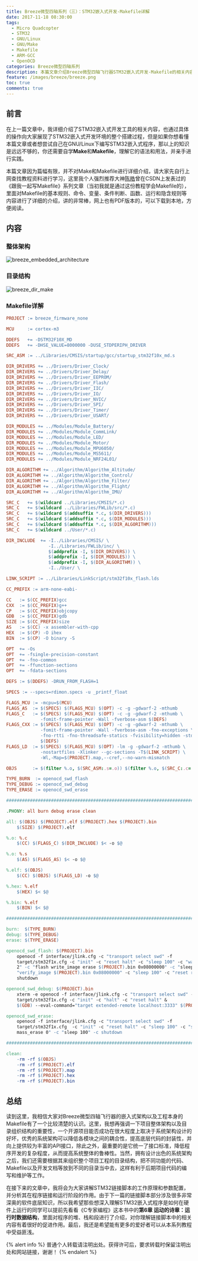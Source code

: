 ```yaml
---
title: Breeze微型四轴系列（三）：STM32嵌入式开发-Makefile详解
date: 2017-11-18 08:30:00
tags:
  - Micro Quadcopter
  - STM32
  - GNU/Linux
  - GNU/Make
  - Makefile
  - ARM-GCC
  - OpenOCD
categories: Breeze微型四轴系列
description: 本篇文章介绍Breeze微型四轴飞行器STM32嵌入式开发-Makefile的相关内容。
feature: /images/breeze/breeze.png
toc: true
comments: true
---
```


## 前言

在上一篇文章中，我详细介绍了STM32嵌入式开发工具的相关内容，也通过具体的操作向大家展现了STM32嵌入式开发环境的整个搭建过程，但是如果你想看懂本篇文章或者想尝试自己在GNU/Linux下编写STM32嵌入式程序，那以上的知识是远远不够的，你还需要自学**Make**和**Makefile**，理解它的语法和用法，并亲手进行实践。

本篇文章因为篇幅有限，并不对Make和Makefile进行详细介绍，请大家先自行上网查找教程资料进行学习，这里我个人强烈推荐大神[陈皓](http://blog.csdn.net/haoel)曾在CSDN上发表过的《跟我一起写Makefile》系列文章（当初我就是通过这份教程学会Makefile的），里面对Makefile的基本规则、命令、变量、条件判断、函数、运行和隐含规则等内容进行了详细的介绍，讲的非常棒，网上也有PDF版本的，可以下载到本地，方便阅读。

<!--more-->

## 内容

### 整体架构

![breeze_embedded_architecture](/images/breeze/embedded/breeze_embedded_architecture.png)

### 目录结构

![breeze_dir_make](/images/breeze/embedded/breeze_dir_make.png)

### Makefile详解

```mk
PROJECT := breeze_firmware_none

MCU     := cortex-m3

DDEFS   += -DSTM32F10X_MD
DDEFS   += -DHSE_VALUE=8000000 -DUSE_STDPERIPH_DRIVER

SRC_ASM := ../Libraries/CMSIS/startup/gcc/startup_stm32f10x_md.s

DIR_DRIVERS += ../Drivers/Driver_Clock/
DIR_DRIVERS += ../Drivers/Driver_Delay/
DIR_DRIVERS += ../Drivers/Driver_EEPROM/
DIR_DRIVERS += ../Drivers/Driver_Flash/
DIR_DRIVERS += ../Drivers/Driver_IIC/
DIR_DRIVERS += ../Drivers/Driver_IO/
DIR_DRIVERS += ../Drivers/Driver_NVIC/
DIR_DRIVERS += ../Drivers/Driver_SPI/
DIR_DRIVERS += ../Drivers/Driver_Timer/
DIR_DRIVERS += ../Drivers/Driver_USART/

DIR_MODULES += ../Modules/Module_Battery/
DIR_MODULES += ../Modules/Module_CommLink/
DIR_MODULES += ../Modules/Module_LED/
DIR_MODULES += ../Modules/Module_Motor/
DIR_MODULES += ../Modules/Module_MPU6050/
DIR_MODULES += ../Modules/Module_MS5611/
DIR_MODULES += ../Modules/Module_NRF24L01/

DIR_ALGORITHM += ../Algorithm/Algorithm_Altitude/
DIR_ALGORITHM += ../Algorithm/Algorithm_Control/
DIR_ALGORITHM += ../Algorithm/Algorithm_Filter/
DIR_ALGORITHM += ../Algorithm/Algorithm_Flight/
DIR_ALGORITHM += ../Algorithm/Algorithm_IMU/

SRC_C   += $(wildcard ../Libraries/CMSIS/*.c)
SRC_C   += $(wildcard ../Libraries/FWLib/src/*.c)
SRC_C   += $(wildcard $(addsuffix *.c, $(DIR_DRIVERS)))
SRC_C   += $(wildcard $(addsuffix *.c, $(DIR_MODULES)))
SRC_C   += $(wildcard $(addsuffix *.c, $(DIR_ALGORITHM)))
SRC_C   += $(wildcard ../User/*.c)

DIR_INCLUDE  += -I../Libraries/CMSIS/ \
                -I../Libraries/FWLib/inc/ \
                $(addprefix -I, $(DIR_DRIVERS)) \
                $(addprefix -I, $(DIR_MODULES)) \
                $(addprefix -I, $(DIR_ALGORITHM)) \
                -I../User/ \

LINK_SCRIPT := ../Libraries/LinkScript/stm32f10x_flash.lds

CC_PREFIX := arm-none-eabi-

CC   := $(CC_PREFIX)gcc
CXX  := $(CC_PREFIX)g++
CP   := $(CC_PREFIX)objcopy
GDB  := $(CC_PREFIX)gdb
SIZE := $(CC_PREFIX)size
AS   := $(CC) -x assembler-with-cpp
HEX  := $(CP) -O ihex
BIN  := $(CP) -O binary -S

OPT  += -Os
OPT  += -fsingle-precision-constant
OPT  += -fno-common
OPT  += -ffunction-sections
OPT  += -fdata-sections

DEFS := $(DDEFS) -DRUN_FROM_FLASH=1

SPECS := --specs=rdimon.specs -u _printf_float

FLAGS_MCU := -mcpu=$(MCU)
FLAGS_AS  := $(SPECS) $(FLAGS_MCU) $(OPT) -c -g -gdwarf-2 -mthumb
FLAGS_C   := $(SPECS) $(FLAGS_MCU) $(OPT) -c -g -gdwarf-2 -mthumb \
             -fomit-frame-pointer -Wall -fverbose-asm $(DEFS)
FLAGS_CXX := $(SPECS) $(FLAGS_MCU) $(OPT) -c -g -gdwarf-2 -mthumb \
             -fomit-frame-pointer -Wall -fverbose-asm -fno-exceptions \
             -fno-rtti -fno-threadsafe-statics -fvisibility=hidden -std=c++11 \
             $(DEFS)
FLAGS_LD  := $(SPECS) $(FLAGS_MCU) $(OPT) -lm -g -gdwarf-2 -mthumb \
             -nostartfiles -Xlinker --gc-sections -T$(LINK_SCRIPT) \
             -Wl,-Map=$(PROJECT).map,--cref,--no-warn-mismatch

OBJS      := $(filter %.o, $(SRC_ASM:.s=.o)) $(filter %.o, $(SRC_C:.c=.o))

TYPE_BURN  := openocd_swd_flash
TYPE_DEBUG := openocd_swd_debug
TYPE_ERASE := openocd_swd_erase

###############################################################################

.PHONY: all burn debug erase clean

all: $(OBJS) $(PROJECT).elf $(PROJECT).hex $(PROJECT).bin
    $(SIZE) $(PROJECT).elf

%.o: %.c
    $(CC) $(FLAGS_C) $(DIR_INCLUDE) $< -o $@

%.o: %.s
    $(AS) $(FLAGS_AS) $< -o $@

%.elf: $(OBJS)
    $(CC) $(OBJS) $(FLAGS_LD) -o $@

%.hex: %.elf
    $(HEX) $< $@

%.bin: %.elf
    $(BIN) $< $@

###############################################################################

burn:  $(TYPE_BURN)
debug: $(TYPE_DEBUG)
erase: $(TYPE_ERASE)

openocd_swd_flash: $(PROJECT).bin
    openocd -f interface/jlink.cfg -c "transport select swd" -f
    target/stm32f1x.cfg -c "init" -c "reset halt" -c "sleep 100" -c "wait_halt
    2" -c "flash write_image erase $(PROJECT).bin 0x08000000" -c "sleep 100" -c
    "verify_image $(PROJECT).bin 0x08000000" -c "sleep 100" -c "reset run" -c
    shutdown

openocd_swd_debug: $(PROJECT).bin
    xterm -e openocd -f interface/jlink.cfg -c "transport select swd" -f
    target/stm32f1x.cfg -c "init" -c "halt" -c "reset halt" &
    $(GDB) --eval-command="target extended-remote localhost:3333" $(PROJECT).elf

openocd_swd_erase:
    openocd -f interface/jlink.cfg -c "transport select swd" -f
    target/stm32f1x.cfg  -c "init" -c "reset halt" -c "sleep 100" -c "stm32f1x
    mass_erase 0" -c "sleep 100" -c shutdown

###############################################################################

clean:
    -rm -rf $(OBJS)
    -rm -rf $(PROJECT).elf
    -rm -rf $(PROJECT).map
    -rm -rf $(PROJECT).hex
    -rm -rf $(PROJECT).bin
```

## 总结

读到这里，我相信大家对Breeze微型四轴飞行器的嵌入式架构以及工程本身的Makefile有了一个比较清楚的认识。这里，我想再强调一下项目整体架构以及目录组织结构的重要性，一个开源项目能否成功在很大程度上取决于系统架构设计的好坏，优秀的系统架构可以降低各模块之间的耦合性，提高底层代码的封装性，并向上提供较为丰富的API接口，除此之外，最重要的是它统一了接口标准，降低程序开发的复杂程度，从而提高系统整体的鲁棒性。当然，拥有设计出色的系统架构之后，我们还需要根据其来组织整个项目工程的目录结构，把不同功能的代码、Makefile以及开发文档等放到不同的目录当中去，这样有利于后期项目代码的编写和维护等工作。

在接下来的文章中，我将会为大家讲解STM32链接脚本的工作原理和参数配置，并分析其在程序链接和运行阶段的作用。由于下一篇的链接脚本部分涉及很多非常深奥的软件底层知识，所以我希望那些想深入理解STM32嵌入式程序是如何在硬件上运行的同学可以提前先看看《C专家编程》这本书中的**第6章 运动的诗章：运行时数据结构**，里面对程序的堆、栈和段进行了介绍，对你理解链接脚本中的相关内容有着很好的促进作用。最后，我还是希望能有更多的爱好者可以从本系列教程中受益匪浅。

{% alert info %}
普通个人转载请注明出处。获得许可后，要求转载时保留注明出处和网站链接，谢谢！
{% endalert %}
